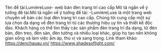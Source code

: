 Tên đề tài:LumièreLuxe- web bán đèn trang trí cao cấp
<space>Mô tả ngắn về ý tưởng đề tài:<space>Mô tả ngắn về ý tưởng đề tài:
-LumièreLuxe là một trang web chuyên về bán các loại đèn trang trí cao cấp. Chúng tôi cung cấp một sự lựa chọn đa dạng về đèn trang trí từ các thương hiệu uy tín và thiết kế độc đáo. Khách hàng có thể tìm thấy các sản phẩm đèn trang trí đa dạng, từ đèn bàn, đèn treo, đèn sàn, đèn tường và nhiều loại khác, giúp họ tạo nên không gian sống và làm việc ấm áp, thú vị và sang trọng.
Link tham khảo: 
  https://denchauau.vn/
  https://www.shadesoflight.com/

